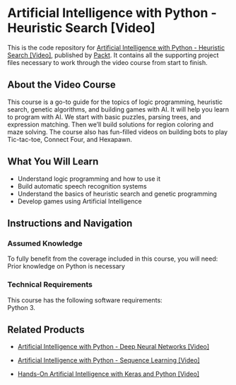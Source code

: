 # Artificial Intelligence with Python - Heuristic Search [Video]
This is the code repository for [Artificial Intelligence with Python - Heuristic Search [Video]](https://www.packtpub.com/big-data-and-business-intelligence/artificial-intelligence-with-python-heuristic-search-video?utm_source=github&utm_medium=repository&utm_campaign=9781788993463), published by [Packt](https://www.packtpub.com/?utm_source=github). It contains all the supporting project files necessary to work through the video course from start to finish.
## About the Video Course
This course is a go-to guide for the topics of logic programming, heuristic search, genetic algorithms, and building games with AI. It will help you learn to program with AI. We start with basic puzzles, parsing trees, and expression matching. Then we’ll build solutions for region coloring and maze solving. The course also has fun-filled videos on building bots to play Tic-tac-toe, Connect Four, and Hexapawn.

<H2>What You Will Learn</H2>
<DIV class=book-info-will-learn-text>
<UL>
<LI>Understand logic programming and how to use it 
<LI>Build automatic speech recognition systems 
<LI>Understand the basics of heuristic search and genetic programming 
<LI>Develop games using Artificial Intelligence </LI></UL></DIV>

## Instructions and Navigation
### Assumed Knowledge
To fully benefit from the coverage included in this course, you will need:<br/>
Prior knowledge on Python is necessary
### Technical Requirements
This course has the following software requirements:<br/>
Python 3.

## Related Products
* [Artificial Intelligence with Python - Deep Neural Networks [Video]](https://www.packtpub.com/big-data-and-business-intelligence/artificial-intelligence-with-python-deep-neural-networks-video?utm_source=github&utm_medium=repository&utm_campaign=9781789132670)

* [Artificial Intelligence with Python - Sequence Learning [Video]](https://www.packtpub.com/big-data-and-business-intelligence/artificial-intelligence-with-python-sequence-learning-video?utm_source=github&utm_medium=repository&utm_campaign=9781788999267)

* [Hands-On Artificial Intelligence with Keras and Python [Video]](https://www.packtpub.com/application-development/hands-artificial-intelligence-keras-and-python-video?utm_source=github&utm_medium=repository&utm_campaign=9781838557829)

